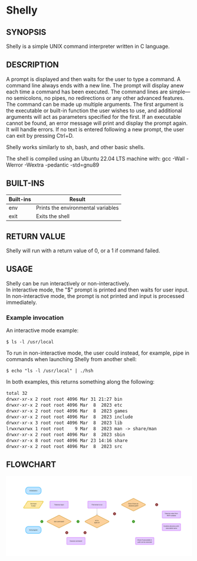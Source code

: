 
# Shelly


## SYNOPSIS

Shelly is a simple UNIX command interpreter written in C language. 

## DESCRIPTION

A prompt is displayed and then waits for the user to type a command. A command line always ends with a new line. The prompt will display anew each time a command has been executed. The command lines are simple—no semicolons, no pipes, no redirections or any other advanced features. The command can be made up multiple arguments. The first argument is the executable or built-in function the user wishes to use, and additional arguments will act as parameters specified for the first. If an executable cannot be found, an error message will print and display the prompt again. It will handle errors. If no text is entered following a new prompt, the user can exit by pressing Ctrl+D.

Shelly works similarly to sh, bash, and other basic shells.

The shell is compiled using an Ubuntu 22.04 LTS machine with: 
gcc -Wall -Werror -Wextra -pedantic -std=gnu89

## BUILT-INS

| **Built-ins** | **Result** |
| ----- | --------------------------- |
| env | Prints the environmental variables  |
| exit | Exits the shell |

## RETURN VALUE

Shelly will run with a return value of 0, or a 1 if command failed.

## USAGE

Shelly can be run interactively or non-interactively.  
In interactive mode, the "$" prompt is printed and then waits for user input.  
In non-interactive mode, the prompt is not printed and input is processed immediately.

### Example invocation

An interactive mode example:

    $ ls -l /usr/local

To run in non-interactive mode, the user could instead, for example, pipe in commands when launching Shelly from another shell:

    $ echo "ls -l /usr/local" | ./hsh

In both examples, this returns something along the following:
```
total 32
drwxr-xr-x 2 root root 4096 Mar 31 21:27 bin
drwxr-xr-x 2 root root 4096 Mar  8  2023 etc
drwxr-xr-x 2 root root 4096 Mar  8  2023 games
drwxr-xr-x 2 root root 4096 Mar  8  2023 include
drwxr-xr-x 3 root root 4096 Mar  8  2023 lib
lrwxrwxrwx 1 root root    9 Mar  8  2023 man -> share/man
drwxr-xr-x 2 root root 4096 Mar  8  2023 sbin
drwxr-xr-x 8 root root 4096 Mar 23 14:16 share
drwxr-xr-x 2 root root 4096 Mar  8  2023 src
```

## FLOWCHART

![shelly flowchart](./assets/shelly_flowchart.png "simple shell flowchart")
